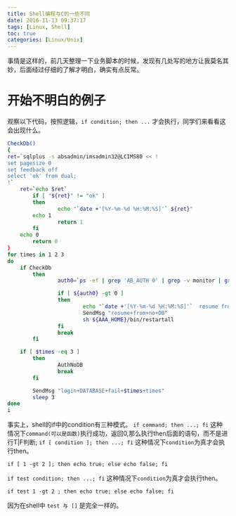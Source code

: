 ```yaml
---
title: Shell编程与C的一些不同
date: 2016-11-13 09:37:17
tags: [Linux, Shell]
toc: true
categories: [Linux/Unix]
---
```


事情是这样的，前几天整理一下业务脚本的时候，发现有几处写的地方让我莫名其妙，后面经过仔细的了解才明白，确实有点反常。
<!--more-->
# 开始不明白的例子
观察以下代码，按照逻辑，`if condition; then ...` 才会执行，同学们来看看这会出现什么。
```sh
CheckDb()
{
ret=`sqlplus -s absadmin/imsadmin32@LCIMS80 << !
set pagesize 0
set feedback off
select 'ok' from dual;
!`
	ret=`echo $ret`
        if [ "${ret}" != "ok" ]
        then
                echo "`date +'[%Y-%m-%d %H:%M:%S]'` ${ret}"
		echo 1
                return 1
        fi
	echo 0
        return 0
}
for times in 1 2 3
do
	if CheckDb
        then
                auth0=`ps -ef | grep 'AB_AUTH 0' | grep -v monitor | grep -v grep | wc -l`

                if [ ${auth0} -gt 0 ]
                then
                        echo "`date +'[%Y-%m-%d %H:%M:%S]'`  resume from no DB !"
                        SendMsg "resume+from+no+DB"
                        sh ${AAA_HOME}/bin/restartall
                fi
                break
        fi

	if [ $times -eq 3 ]
        then
                AuthNoDB
                break
        fi

        SendMsg "login+DATABASE+fail+$times+times"
        sleep 3
done
i
```

事实上，shell的if中的condition有三种模式。
`if command; then ...; fi` 这种情况下`command(可以是函数)`执行成功，返回0,那么执行then后面的语句，而不是进行T|F判断;
`if [ condition ]; then ...; fi` 这种情况下`condition`为真才会执行then。

	if [ 1 -gt 2 ]; then echo true; else echo false; fi
`if test condition; then ...; fi` 这种情况下`condition`为真才会执行then。   

	if test 1 -gt 2 ; then echo true; else echo false; fi
因为在shell中 `test 与 []` 是完全一样的。
